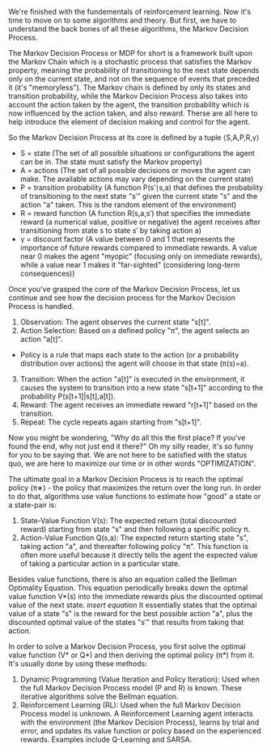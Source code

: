 We're finished with the fundementals of reinforcement learning. Now it's time to move on to some algorithms and theory. But first, we have to understand the back bones of all these algorithms, the Markov Decision Process.

The Markov Decision Process or MDP for short is a framework built upon the Markov Chain which is a stochastic process that satisfies the Markov property, meaning the probability of transitioning to the next state depends only on the current state, and not on the sequence of events that preceded it (it's "memoryless").
The Markov chain is defined by only its states and transition probability, while the Markov Decision Process also takes into account the action taken by the agent, the transition probability which is now influenced by the action taken, and also reward. Therse are all here to help introduce the element of decision making and control for the agent.

So the Markov Decision Process at its core is defined by a tuple ⟨S,A,P,R,γ⟩
- S = state (The set of all possible situations or configurations the agent can be in. The state must satisfy the Markov property)
- A = actions (The set of all possible decisions or moves the agent can make. The available actions may vary depending on the current state)
- P = transition probability (A function P(s′∣s,a) that defines the probability of transitioning to the next state "s′" given the current state "s" and the action "a" taken. This is the random element of the environment)
- R = reward function (A function R(s,a,s′) that specifies the immediate reward (a numerical value, positive or negative) the agent receives after transitioning from state s to state s′
 by taking action a)
- γ = discount factor (A value between 0 and 1 that represents the importance of future rewards compared to immediate rewards. A value near 0 makes the agent "myopic" (focusing only on immediate rewards), while a value near 1 makes it "far-sighted" (considering long-term consequences))


Once you've grasped the core of the Markov Decision Process, let us continue and see how the decision process for the Markov Decision Process is handled.
1. Observation: The agent observes the current state "s[t]".
2. Action Selection: Based on a defined policy "π", the agent selects an action "a[t]".
- Policy is a rule that maps each state to the action (or a probability distribution over actions) the agent will choose in that state (π(s)=a).
3. Transition: When the action "a[t]" is executed in the environment, it causes the system to transition into a new state "s[t+1]" according to the probability P(s[t+1]|s[t],a[t]).
4. Reward: The agent receives an immediate reward "r[t+1]" based on the transition.
5. Repeat: The cycle repeats again starting from "s[t+1]".



Now you might be wondering, "Why do all this the first place? If you've found the end, why not just end it there?" Oh my silly reader, it's so funny for you to be saying that. We are not here to be satisfied with the status quo, we are here to maximize our time or in other words "OPTIMIZATION". 

The ultimate goal in a Markov Decision Process is to reach the optimal policy (π∗) - the policy that maximizes the return over the long run.
In order to do that, algorithms use value functions to estimate how "good" a state or a state-pair is:
1. State-Value Function V(s): The expected return (total discounted reward) starting from state "s" and then following a specific policy π.
2. Action-Value Function Q(s,a): The expected return starting state "s", taking action "a", and thereafter following policy "π". This function is often more useful because it directly tells the agent the expected value of taking a particular action in a particular state.

Besides value functions, there is also an equation called the Bellman Optimality Equation.
This equation periodically breaks down the optimal value function V*(s) into the immediate rewards plus the discounted optimal value of the next state.
*insert equation*
It essentially states that the optimal value of a state "s" is the reward for the best possible action "a", plus the discounted optimal value of the states "s′" that results from taking that action.


In order to solve a Markov Decision Process, you first solve the optimal value function (V* or Q*) and then deriving the optimal policy (π*) from it. It's usually done by using these methods:
1. Dynamic Programming (Value Iteration and Policy Iteration): Used when the full Markov Decision Process model (P and R) is known. These iterative algorithms solve the Bellman equation.
2. Reinforcement Learning (RL): Used when the full Markov Decision Process model is unknown. A Reinforcement Learning agent interacts with the environment (the Markov Decision Process), learns by trial and error, and updates its value function or policy based on the experienced rewards. Examples include Q-Learning and SARSA.